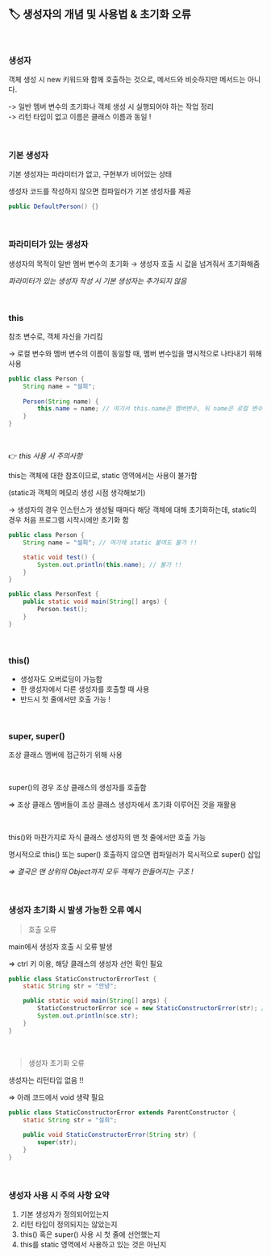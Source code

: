 ## 🏷️ 생성자의 개념 및 사용법 & 초기화 오류

</br>

### 생성자

객체 생성 시 new 키워드와 함께 호출하는 것으로, 메서드와 비슷하지만 메서드는 아니다.

-> 일반 멤버 변수의 초기화나 객체 생성 시 실행되어야 하는 작업 정리  
-> 리턴 타입이 없고 이름은 클래스 이름과 동일 !

</br>

### 기본 생성자

기본 생성자는 파라미터가 없고, 구현부가 비어있는 상태

생성자 코드를 작성하지 않으면 컴파일러가 기본 생성자를 제공

```java
public DefaultPerson() {}
```

</br>

### 파라미터가 있는 생성자

생성자의 목적이 일반 멤버 변수의 초기화 → 생성자 호출 시 값을 넘겨줘서 초기화해줌

*파라미터가 있는 생성자 작성 시 기본 생성자는 추가되지 않음*


</br>

### this

참조 변수로, 객체 자신을 가리킴

→ 로컬 변수와 멤버 변수의 이름이 동일할 때, 멤버 변수임을 명시적으로 나타내기 위해 사용

```java
public class Person {
	String name = "설희";
	
	Person(String name) {
		this.name = name; // 여기서 this.name은 멤버변수, 뒤 name은 로컬 변수 나타냄 ✨
	}
}
```

</br>

👉 *this 사용 시 주의사항*

this는 객체에 대한 참조이므로, static 영역에서는 사용이 불가함

(static과 객체의 메모리 생성 시점 생각해보기)

→ 생성자의 경우 인스턴스가 생성될 때마다 해당 객체에 대해 초기화하는데,
static의 경우 처음 프로그램 시작시에만 초기화 함

```java
public class Person {
	String name = "설희"; // 여기에 static 붙여도 불가 !!

	static void test() {
		System.out.println(this.name); // 불가 !!
	}
}

public class PersonTest {
	public static void main(String[] args) {
		Person.test();
	}
}
```

</br>

### this()

- 생성자도 오버로딩이 가능함
- 한 생성자에서 다른 생성자를 호출할 때 사용
- 반드시 첫 줄에서만 호출 가능 !

</br>

### super, super()

조상 클래스 멤버에 접근하기 위해 사용

</br>

super()의 경우 조상 클래스의 생성자를 호출함

⇒ 조상 클래스 멤버들이 조상 클래스 생성자에서 초기화 이루어진 것을 재활용

</br>

this()와 마찬가지로 자식 클래스 생성자의 맨 첫 줄에서만 호출 가능

명시적으로 this() 또는 super() 호출하지 않으면 컴파일러가 묵시적으로 super() 삽입

*⇒ 결국은 맨 상위의 Object까지 모두 객체가 만들어지는 구조 !*

</br>

### 생성자 초기화 시 발생 가능한 오류 예시

> 호출 오류
> 

main에서 생성자 호출 시 오류 발생

⇒ ctrl 키 이용, 해당 클래스의 생성자 선언 확인 필요

```java
public class StaticConstructorErrorTest {
	static String str = "안녕";

	public static void main(String[] args) {
		StaticConstructorError sce = new StaticConstructorError(str); // 빨간 줄! 오류 발생
		System.out.println(sce.str);
	}
}
```

</br>

> 생성자 초기화 오류
> 

생성자는 리턴타입 없음 !!

⇒ 아래 코드에서 void 생략 필요

```java
public class StaticConstructorError extends ParentConstructor {
	static String str = "설희";
	
	public void StaticConstructorError(String str) {
		super(str);
	}
}
```

</br>

### 생성자 사용 시 주의 사항 요약

1. 기본 생성자가 정의되어있는지
2. 리턴 타입이 정의되지는 않았는지
3. this() 혹은 super() 사용 시 첫 줄에 선언했는지
4. this를 static 영역에서 사용하고 있는 것은 아닌지
